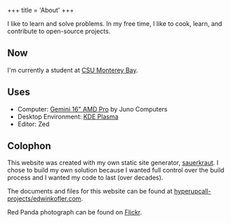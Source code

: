 +++
title = 'About'
+++

I like to learn and solve problems. In my free time, I like to cook, learn, and contribute to open-source projects.

## Now

I'm currently a student at [CSU Monterey Bay](https://csumb.edu).

## Uses

- Computer: [Gemini 16" AMD Pro](https://junocomputers.com/us/product/gemini-16-amd-pro/) by Juno Computers
- Desktop Environment: [KDE Plasma](https://kde.org/plasma-desktop)
- Editor: Zed

## Colophon

This website was created with my own static site generator, [sauerkraut](https://github.com/hyperupcall-projects/sauerkraut). I chose to build my own solution because I wanted full control over the build process and I wanted my code to last (over decades).

The documents and files for this website can be found at [hyperupcall-projects/edwinkofler.com](https://github.com/hyperupcall-projects/edwinkofler.com).

Red Panda photograph can be found on [Flickr](https://www.flickr.com/photos/digitalart/4084550022).
